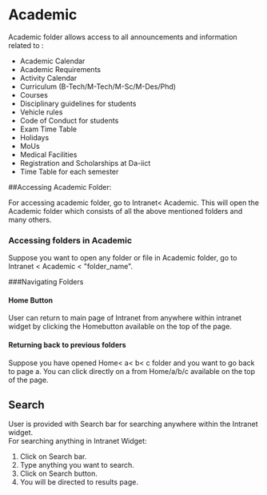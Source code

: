 # Academic
  Academic folder allows access to all announcements and information related to :
  * Academic Calendar
  * Academic Requirements 
  * Activity Calendar
  * Curriculum (B-Tech/M-Tech/M-Sc/M-Des/Phd)
  * Courses
  * Disciplinary guidelines for students
  * Vehicle rules
  * Code of Conduct for students
  * Exam Time Table
  * Holidays
  * MoUs
  * Medical Facilities
  * Registration and Scholarships at Da-iict
  * Time Table for each semester

##Accessing Academic Folder:

For accessing academic folder, go to Intranet< Academic. This will open the Academic folder which consists of all the above mentioned folders and many others.

### Accessing folders in Academic
Suppose you want to open any folder or file in Academic folder, go to Intranet  < Academic < "folder_name".

###Navigating Folders

#### Home Button
User can return to main page of Intranet from anywhere within intranet widget by clicking the Homebutton available on the top of the page.

#### Returning back to previous folders
Suppose you have opened Home< a< b< c folder and you want to go back to page a. You can click directly on a from Home/a/b/c available on the top of the page.

## Search
User is provided with Search bar for searching anywhere within the Intranet widget. <br/>
For searching anything in Intranet Widget:
1. Click on Search bar.
2. Type anything you want to search.
3. Click on Search button.
4. You will be directed to results page.

